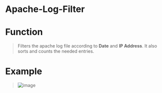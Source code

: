 # Apache-Log-Filter

# Function
> Filters the apache log file according to **Date** and **IP Address**. It also sorts and counts the needed entries.

# Example
> ![image](https://user-images.githubusercontent.com/52370507/113872827-d2cf3800-97e6-11eb-949e-d439c14526f2.png)


